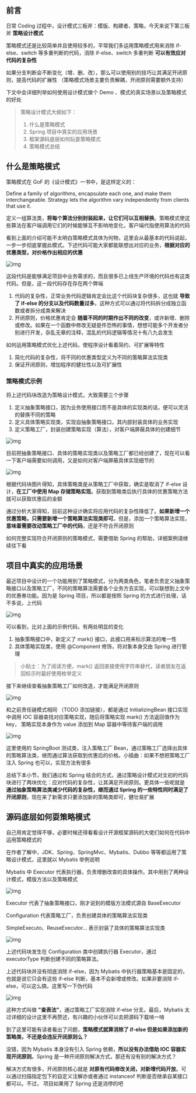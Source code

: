 ## 前言

日常 Coding 过程中，设计模式三板斧：模版、构建者、策略，今天来说下第三板斧 **策略设计模式**

策略模式还是比较简单并且使用较多的，平常我们多运用策略模式用来消除 if-else、switch 等多重判断的代码，消除 if-else、switch 多重判断 **可以有效应对代码的复杂性**

如果分支判断会不断变化（增、删、改），那么可以使用别的技巧让其满足开闭原则，提高代码的扩展性 （策略模式场景主要负责解耦，开闭原则需要额外支持）

下文中会详细列举如何使用设计模式做个 Demo 、模式的真实场景以及策略模式的好处

> 策略设计模式大纲如下：
>
> 1. 什么是策略模式
> 2. Spring 项目中真实的应用场景
> 3. 框架源码底层如何玩耍策略模式
> 4. 策略模式总结

## 什么是策略模式

策略模式在 GoF 的《设计模式》一书中，是这样定义的：

Define a family of algorithms, encapsulate each one, and make them interchangeable. Strategy lets the algorithm vary independently from clients that use it.

定义一组算法类，**将每个算法分别封装起来，让它们可以互相替换**。策略模式使这些算法在客户端调用它们的时候能够互不影响地变化，客户端代指使用算法的代码

看到上面的介绍可能不太明白策略模式具体为何物，这里会从最基本的代码说起，一步一步彻底掌握此模式。下述代码可能大家都能联想出对应的业务，**根据对应的优惠类型，对价格作出相应的优惠**

![img](https://p3-juejin.byteimg.com/tos-cn-i-k3u1fbpfcp/4b3590c4ebff47c189a62f88c63bac36~tplv-k3u1fbpfcp-zoom-1.image)

这段代码是能够满足项目中业务需求的，而且很多已上线生产环境的代码也有这类代码。但是，这一段代码存在存在两个弊端

1. 代码的复杂性，正常业务代码逻辑肯定会比这个代码块复杂很多，这也就 **导致了 if-else 的分支以及代码数量过多**。这种方式可以通过将代码拆分成独立函数或者拆分成类来解决
2. 开闭原则，价格优惠肯定会 **随着不同的时期作出不同的改变**，或许新增、删除或修改。如果在一个函数中修改无疑是件恐怖的事情，想想可能多个开发者分别进行开发，杂乱无章的注释，混乱的代码逻辑等情况十有八九会发生

如何运用策略模式优化上述代码，使程序设计看着简约、可扩展等特性

1. 简化代码的复杂性，将不同的优惠类型定义为不同的策略算法实现类
2. 保证开闭原则，增加程序的健壮性以及可扩展性

### 策略模式示例

将上述代码块改造为策略设计模式，大致需要三个步骤

1. 定义抽象策略接口，因为业务使用接口而不是具体的实现类的话，便可以灵活的替换不同的策略
2. 定义具体策略实现类，实现自抽象策略接口，其内部封装具体的业务实现
3. 定义策略工厂，封装创建策略实现（算法），对客户端屏蔽具体的创建细节

![img](https://p3-juejin.byteimg.com/tos-cn-i-k3u1fbpfcp/80822283dd2945a48b3ebd6ed8b4ca6e~tplv-k3u1fbpfcp-zoom-1.image)

目前把抽象策略接口、具体的策略实现类以及策略工厂都已经创建了，现在可以看一下客户端需要如何调用，又是如何对客户端屏蔽具体实现细节的

![img](https://p3-juejin.byteimg.com/tos-cn-i-k3u1fbpfcp/f9543887700f4585b2fe8ae80a7a0d16~tplv-k3u1fbpfcp-zoom-1.image)

根据代码块图片得知，具体策略类是从策略工厂中获取，确实是取消了 if-else 设计，**在工厂中使用 Map 存储策略实现**。获取到策略类后执行具体的优惠策略方法就可以获取优惠后的金额

通过分析大家得知，目前这种设计确实将应用代码的复杂性降低了。**如果新增一个优惠策略，只需要新增一个策略算法实现类即可**。但是，添加一个策略算法实现，**意味着需要改动策略工厂中的代码**，还是不符合开闭原则

如何完整实现符合开闭原则的策略模式，需要借助 Spring 的帮助，详细案例请继续往下看

## 项目中真实的应用场景

最近项目中设计的一个功能用到了策略模式，分为两类角色，笔者负责定义抽象策略接口以及策略工厂，不同的策略算法需要各个业务方去实现，可以联想到上文中的优惠券功能。因为是 Spring 项目，所以都是按照 Spring 的方式进行处理，话不多说，上代码

![img](https://p3-juejin.byteimg.com/tos-cn-i-k3u1fbpfcp/dc2f6d62bfc74773bd046732ce06a25e~tplv-k3u1fbpfcp-zoom-1.image)

可以看到，比对上面的示例代码，有两处明显的变化

1. 抽象策略接口中，新定义了 mark() 接口，此接口用来标示算法的唯一性
2. 具体策略实现类，使用 @Component 修饰，将对象本身交由 Spring 进行管理

> 小贴士：为了阅读方便，mark() 返回直接使用字符串替代，读者朋友在返回标示时最好使用枚举定义

接下来继续查看抽象策略工厂如何改造，才能满足开闭原则

 ![img](https://p3-juejin.byteimg.com/tos-cn-i-k3u1fbpfcp/b526e7fafd734a079e8153d0957e03ff~tplv-k3u1fbpfcp-zoom-1.image) 

和之前责任链模式相同 （TODO 添加链接），都是通过 InitializingBean 接口实现中调用 IOC 容器查找对应策略实现，随后将策略实现 mark() 方法返回值作为 key， 策略实现本身作为 value 添加到 Map 容器中等待客户端的调用

![img](https://p3-juejin.byteimg.com/tos-cn-i-k3u1fbpfcp/6129ededcd9f4836ba1a74f60e87ad15~tplv-k3u1fbpfcp-zoom-1.image)

这里使用的 SpringBoot 测试类，注入策略工厂 Bean，通过策略工厂选择出具体的策略算法类，继而通过算法获取到优惠后的价格。小插曲：如果不想把策略工厂注入 Spring 也可以，实现方法有很多

总结下本小节，我们通过和 Spring 结合的方式，通过策略设计模式对文初的代码块进行了两块优化：应对代码的复杂性，让其满足开闭原则。更具体一些呢就是 **通过抽象策略算法类减少代码的复杂性，继而通过 Spring 的一些特性同时满足了开闭原则**，现在来了新需求只要添加新的策略类即可，健壮易扩展

## 源码底层如何耍策略模式

自己用肯定觉得不够，必要时候还得看看设计开源框架源码的大佬们如何在代码中运用策略模式的

在作者了解中，JDK、Spring、SpringMvc、Mybatis、Dubbo 等等都运用了策略设计模式，这里就以 Mybatis 举例说明

Mybatis 中 Executor 代表执行器，负责增删改查的具体操作。其中用到了两种设计模式，模版方法以及策略模式

![img](https://p3-juejin.byteimg.com/tos-cn-i-k3u1fbpfcp/de45dad77e49477b8072111007e629a1~tplv-k3u1fbpfcp-zoom-1.image)

Executor 代表了抽象策略接口，刚才说到的模版方法模式源自 BaseExecutor

Configuration 代表策略工厂，负责创建具体的策略算法实现类

SimpleExecuto、ReuseExecutor... 表示封装了具体的策略算法实现类

![img](https://p3-juejin.byteimg.com/tos-cn-i-k3u1fbpfcp/6e0075648d9d4d76a973da6548e122c1~tplv-k3u1fbpfcp-zoom-1.image)

上述代码块发生在 Configuration 类中创建执行器 Executor，通过 executorType 判断创建不同的策略算法。

上述代码块并没有彻底消除 if-else，因为 Mybatis 中执行器策略基本是固定的，也就是说它只会有这些 if-else 判断，基本不会新增或修改。如果非要消除 if-else，可以这么搞，这里写一下伪代码

![img](https://p3-juejin.byteimg.com/tos-cn-i-k3u1fbpfcp/f7497206141640098975bf19ba746d5a~tplv-k3u1fbpfcp-zoom-1.image)

这种方式叫做 **"查表法"**，通过策略工厂实现消除 if-else 分支。最后，Mybatis 太过详细的设计这里不再赘述，有兴趣的小伙伴可以去把源码下载啃一啃

到了这里可能有读者看出了问题，**策略模式就算消除了 if-else 但是如果添加新的策略类，不还是会违反开闭原则么？**

没错，因为 Mybatis 本身没有引入 Spring 依赖，**所以没有办法借助 IOC 容器实现开闭原则**。Spring 是一种开闭原则解决方式，那还有没有别的解决方式？

解决方式有很多，开闭原则核心就是 **对原有代码修改关闭，对新增代码开放**。可以通过扫描指定包下的自定义注解亦或者通过 instanceof 判断是否继承自某接口都可以。不过， 项目如果用了 Spring 还是消停的吧